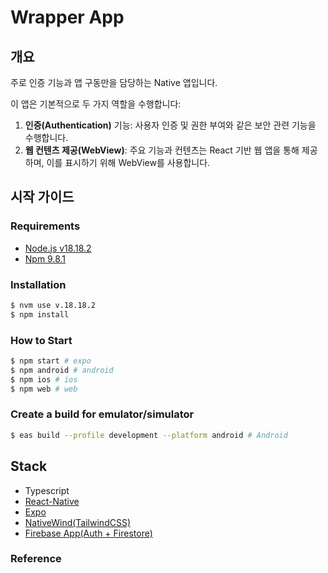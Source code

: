 # Wrapper App

## 개요

주로 인증 기능과 앱 구동만을 담당하는 Native 앱입니다.

이 앱은 기본적으로 두 가지 역할을 수행합니다:

1.	**인증(Authentication)** 기능: 사용자 인증 및 권한 부여와 같은 보안 관련 기능을 수행합니다.
2.	**웹 컨텐츠 제공(WebView)**: 주요 기능과 컨텐츠는 React 기반 웹 앱을 통해 제공하며, 이를 표시하기 위해 WebView를 사용합니다.

## 시작 가이드

### Requirements

- [Node.js v18.18.2](https://nodejs.org/ca/blog/release/v18.18.2/)
- [Npm 9.8.1](https://www.npmjs.com/package/npm/v/9.8.1)

### Installation

``` bash
$ nvm use v.18.18.2
$ npm install
```

### How to Start

```bash
$ npm start # expo
$ npm android # android
$ npm ios # ios
$ npm web # web
```

### Create a build for emulator/simulator

```bash
$ eas build --profile development --platform android # Android
```

## Stack

- Typescript
- [React-Native](https://reactnative.dev/docs/getting-started)
- [Expo](https://docs.expo.dev/)
- [NativeWind(TailwindCSS)](https://www.nativewind.dev/)
- [Firebase App(Auth + Firestore)](https://rnfirebase.io/)

### Reference

